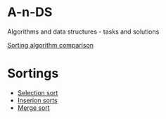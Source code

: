 A-n-DS
======

Algorithms and data structures - tasks and solutions

[Sorting algorithm comparison](http://en.wikipedia.org/wiki/Sorting_algorithm#Comparison_of_algorithms) 

# Sortings 
 - [Selection sort](https://dotnetfiddle.net/9VvsTX)
 - [Inserion sorts]()
 - [Merge sort](https://dotnetfiddle.net/pgR9rX)
